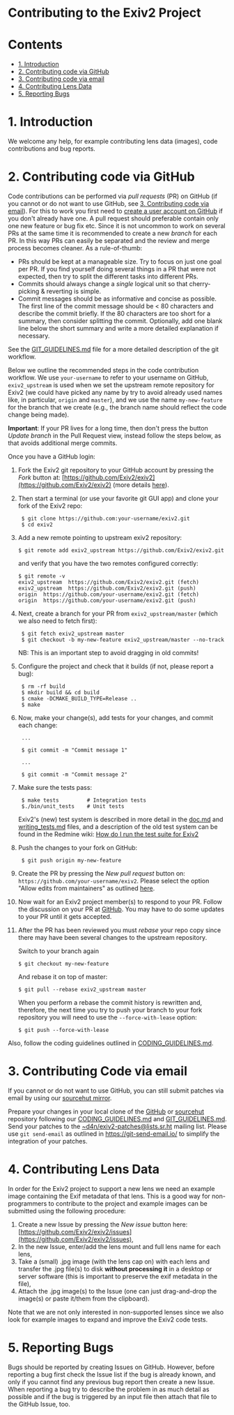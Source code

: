 Contributing to the Exiv2 Project
======================

# Contents #

* [1. Introduction](#1-introduction)
* [2. Contributing code via GitHub](#2-contributing-code-via-github)
* [3. Contributing code via email](#3-contributing-code-via-email)
* [4. Contributing Lens Data](#4-contributing-lens-data)
* [5. Reporting Bugs](#5-reporting-bugs)

# 1. Introduction #

We welcome any help, for example contributing lens data (images), code contributions and bug reports.

# 2. Contributing code via GitHub #

Code contributions can be performed via *pull requests* (PR) on GitHub (if you cannot or do not want to use GitHub, see [3. Contributing code via email](#3-contributing-code-via-email)).
For this to work you first need to [create a user account on GitHub](https://help.github.com/articles/signing-up-for-a-new-github-account/) if you don't already have one.
A pull request should preferable contain only one new feature or bug fix etc. Since it is not uncommon to work on several PRs at the same time
it is recommended to create a new _branch_ for each PR. In this way PRs can easily be separated and the review and merge process becomes cleaner.
As a rule-of-thumb:

- PRs should be kept at a manageable size. Try to focus on just one goal per PR. If you find yourself doing several things in a PR that were not expected,
  then try to split the different tasks into different PRs.
- Commits should always change a *single* logical unit so that cherry-picking & reverting is simple.
- Commit messages should be as informative and concise as possible. The first line of the commit message should be < 80 characters and
  describe the commit briefly. If the 80 characters are too short for a summary, then consider splitting the commit. Optionally, add one blank line
  below the short summary and write a more detailed explanation if necessary.

See the [GIT_GUIDELINES.md](git_guidelines.md) file for a more detailed description of the git workflow.

Below we outline the recommended steps in the code contribution workflow. We use `your-username` to refer to your username on GitHub, `exiv2_upstream` is used when we
set the upstream remote repository for Exiv2 (we could have picked any name by try to avoid already used names like, in particular, `origin` and `master`), and
we use the name `my-new-feature` for the branch that we create (e.g., the branch name should reflect the code change being made).

**Important**: If your PR lives for a long time, then don't press the button _Update branch_ in the Pull Request view, instead follow the steps below, as
that avoids additional merge commits.

Once you have a GitHub login:

1. Fork the Exiv2 git repository to your GitHub account by pressing the _Fork_ button at: [https://github.com/Exiv2/exiv2](https://github.com/Exiv2/exiv2)
(more details [here](https://guides.github.com/activities/forking/)).

2. Then start a terminal (or use your favorite git GUI app) and clone your fork of the Exiv2 repo:

        $ git clone https://github.com:your-username/exiv2.git
        $ cd exiv2

3.  Add a new remote pointing to upstream exiv2 repository:

        $ git remote add exiv2_upstream https://github.com/Exiv2/exiv2.git

    and verify that you have the two remotes configured correctly:

        $ git remote -v
        exiv2_upstream  https://github.com/Exiv2/exiv2.git (fetch)
        exiv2_upstream  https://github.com/Exiv2/exiv2.git (push)
        origin  https://github.com/your-username/exiv2.git (fetch)
        origin  https://github.com/your-username/exiv2.git (push)

4. Next, create a branch for your PR from `exiv2_upstream/master` (which we also need to fetch first):

        $ git fetch exiv2_upstream master
        $ git checkout -b my-new-feature exiv2_upstream/master --no-track

    NB: This is an important step to avoid dragging in old commits!

5. Configure the project and check that it builds (if not, please report a bug):

        $ rm -rf build
        $ mkdir build && cd build
        $ cmake -DCMAKE_BUILD_TYPE=Release ..
        $ make

6. Now, make your change(s), add tests for your changes, and commit each change:

        ...

        $ git commit -m "Commit message 1"

        ...

        $ git commit -m "Commit message 2"

7. Make sure the tests pass:

        $ make tests         # Integration tests
        $./bin/unit_tests    # Unit tests

    Exiv2's (new) test system is described in more detail in the [doc.md](tests/doc.md) and [writing_tests.md](tests/writing_tests.md) files, and a description of the old
    test system can be found in the Redmine wiki: [How do I run the test suite for Exiv2](http://dev.exiv2.org/projects/exiv2/wiki/How_do_I_run_the_test_suite_for_Exiv2)

8. Push the changes to your fork on GitHub:

        $ git push origin my-new-feature

9. Create the PR by pressing the _New pull request_ button on: `https://github.com/your-username/exiv2`. Please select the option "Allow edits from maintainers" as outlined
   [here](https://help.github.com/en/articles/allowing-changes-to-a-pull-request-branch-created-from-a-fork).

10. Now wait for an Exiv2 project member(s) to respond to your PR. Follow the discussion on your PR at [GitHub](https://github.com/Exiv2/exiv2/pulls).
    You may have to do some updates to your PR until it gets accepted.

11. After the PR has been reviewed you must _rebase_ your repo copy since there may have been several changes to the upstream repository.

    Switch to your branch again

        $ git checkout my-new-feature

    And rebase it on top of master:

        $ git pull --rebase exiv2_upstream master

    When you perform a rebase the commit history is rewritten and, therefore, the next time you try to push your branch to your fork repository you will need to use
    the `--force-with-lease` option:

        $ git push --force-with-lease

Also, follow the coding guidelines outlined in [CODING_GUIDELINES.md](CODING_GUIDELINES.md).

# 3. Contributing Code via email #

If you cannot or do not want to use GitHub, you can still submit patches via email by using our [sourcehut mirror](https://git.sr.ht/~d4n/exiv2).

Prepare your changes in your local clone of the [GitHub](https://github.com/Exiv2/exiv2.git) or [sourcehut](https://git.sr.ht/~d4n/exiv2) repository following our
[CODING_GUIDELINES.md](CODING_GUIDELINES.md) and [GIT_GUIDELINES.md](git_guidelines.md). Send your patches to the
[~d4n/exiv2-patches@lists.sr.ht](mailto:~d4n/exiv2-patches@lists.sr.ht) mailing list. Please use `git send-email` as outlined in https://git-send-email.io/ to
simplify the integration of your patches.

# 4. Contributing Lens Data #

In order for the Exiv2 project to support a new lens we need an example image containing the Exif metadata of that lens. This is a good way for
non-programmers to contribute to the project and example images can be submitted using the following procedure:

1. Create a new Issue by pressing the _New issue_ button here: [https://github.com/Exiv2/exiv2/issues](https://github.com/Exiv2/exiv2/issues),
2. In the new Issue, enter/add the lens mount and full lens name for each lens,
3. Take a (small) .jpg image (with the lens cap on) with each lens and transfer the .jpg file(s) to disk __without processing it__ in a desktop or server software (this is important to preserve the exif metadata in the file),
4. Attach the .jpg image(s) to the Issue (one can just drag-and-drop the image(s) or paste it/them from the clipboard).

Note that we are not only interested in non-supported lenses since we also look for example images to expand and improve the Exiv2 code tests.

# 5. Reporting Bugs #

Bugs should be reported by creating Issues on GitHub. However, before reporting a bug first check the Issue list if the bug is already known, and only if you cannot find any previous bug report
then create a new Issue. When reporting a bug try to describe the problem in as much detail as possible and if the bug is triggered by an input file then attach that file to the GitHub Issue, too.
